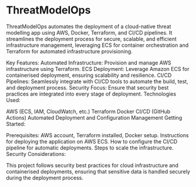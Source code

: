 # ThreatModelOps
ThreatModelOps automates the deployment of a cloud-native threat modelling app using AWS, Docker, Terraform, and CI/CD pipelines. It streamlines the deployment process for secure, scalable, and efficient infrastructure management, leveraging ECS for container orchestration and Terraform for automated infrastructure provisioning.

Key Features: 
Automated Infrastructure: Provision and manage AWS infrastructure using Terraform. 
ECS Deployment: Leverage Amazon ECS for containerised deployment, ensuring scalability and resilience. 
CI/CD Pipelines: Seamlessly integrate with CI/CD tools to automate the build, test, and deployment process. Security Focus: Ensure that security best practices are integrated into every stage of deployment. Technologies Used:

AWS (ECS, IAM, CloudWatch, etc.) Terraform Docker CI/CD (GitHub Actions) Automated Deployment and Configuration Management Getting Started:

Prerequisites: AWS account, Terraform installed, Docker setup. Instructions for deploying the application on AWS ECS. How to configure the CI/CD pipeline for automatic deployments. Steps to scale the infrastructure. Security Considerations:

This project follows security best practices for cloud infrastructure and containerised deployments, ensuring that sensitive data is handled securely during the deployment process.
